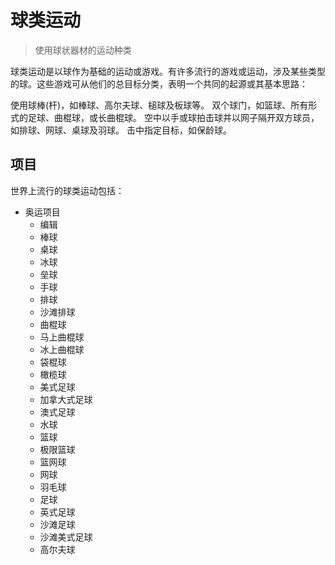 # 球类运动

> 使用球状器材的运动种类

球类运动是以球作为基础的运动或游戏。有许多流行的游戏或运动，涉及某些类型的球。这些游戏可从他们的总目标分类，表明一个共同的起源或其基本思路：

使用球棒(杆)，如棒球、高尔夫球、槌球及板球等。
双个球门，如篮球、所有形式的足球、曲棍球，或长曲棍球。
空中以手或球拍击球并以网子隔开双方球员，如排球、网球、桌球及羽球。
击中指定目标，如保龄球。

## 项目

世界上流行的球类运动包括：

- 奥运项目
  - 编辑
  - 棒球
  - 桌球
  - 冰球
  - 垒球
  - 手球
  - 排球
  - 沙滩排球
  - 曲棍球
  - 马上曲棍球
  - 冰上曲棍球
  - 袋棍球
  - 橄榄球
  - 美式足球
  - 加拿大式足球
  - 澳式足球
  - 水球
  - 篮球
  - 极限篮球
  - 篮网球
  - 网球
  - 羽毛球
  - 足球
  - 英式足球
  - 沙滩足球
  - 沙滩美式足球
  - 高尔夫球
